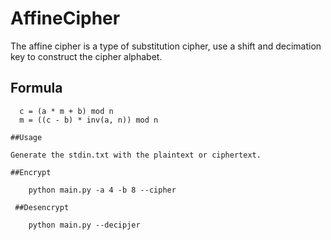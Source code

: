 # AffineCipher
The affine cipher is a type of substitution cipher, use a shift and decimation key to construct the cipher alphabet.
## Formula

```
  c = (a * m + b) mod n
  m = ((c - b) * inv(a, n)) mod n

##Usage

Generate the stdin.txt with the plaintext or ciphertext.

##Encrypt

    python main.py -a 4 -b 8 --cipher

 ##Desencrypt

    python main.py --decipjer

